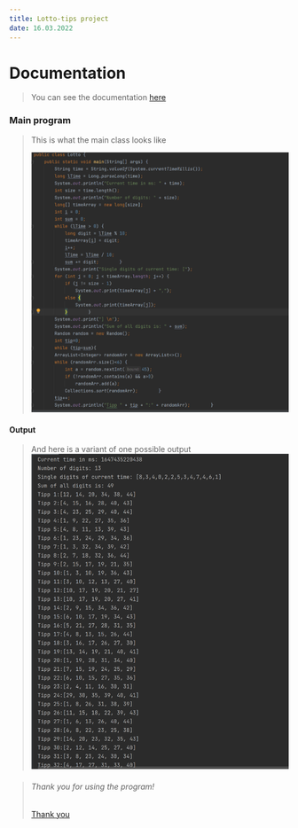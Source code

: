 ```yaml
---
title: Lotto-tips project
date: 16.03.2022
---
```

# Documentation
>You can see the documentation [here](README.md)

### Main program
>This is what the main class looks like
> 
> ![main](Screenshot%20_main.png)

#### Output
>And here is a variant of one possible output
>![output](Screenshot_output.png)


>###### Thank you for using the program!
> [Thank you](https://media3.giphy.com/media/F0J0uiNS8n0BHSQmDt/giphy.gif?cid=ecf05e47orajse3zrt317d0tk80asw614pc891pw2edp09am&rid=giphy.gif&ct=g)

